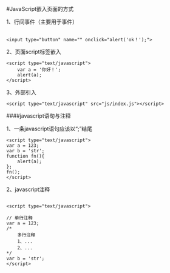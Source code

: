 #JavaScript嵌入页面的方式

1、行间事件（主要用于事件）


```

<input type="button" name="" onclick="alert('ok！');">
```


2、页面script标签嵌入

```
<script type="text/javascript">        
    var a = '你好！';
    alert(a);
</script>
```


3、外部引入

```
<script type="text/javascript" src="js/index.js"></script>
```


####javascript语句与注释


1、一条javascript语句应该以“;”结尾


```
<script type="text/javascript">    
var a = 123;
var b = 'str';
function fn(){
    alert(a);
};
fn();
</script>
```


2、javascript注释

```

<script type="text/javascript">    

// 单行注释
var a = 123;
/*  
    多行注释
    1、...
    2、...
*/
var b = 'str';
</script>
```
